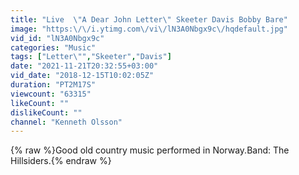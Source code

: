 ```yaml
---
title: "Live  \"A Dear John Letter\" Skeeter Davis Bobby Bare"
image: "https:\/\/i.ytimg.com\/vi\/lN3A0Nbgx9c\/hqdefault.jpg"
vid_id: "lN3A0Nbgx9c"
categories: "Music"
tags: ["Letter\"","Skeeter","Davis"]
date: "2021-11-21T20:32:55+03:00"
vid_date: "2018-12-15T10:02:05Z"
duration: "PT2M17S"
viewcount: "63315"
likeCount: ""
dislikeCount: ""
channel: "Kenneth Olsson"
---
```

{% raw %}Good old country music performed in Norway.Band: The Hillsiders.{% endraw %}
